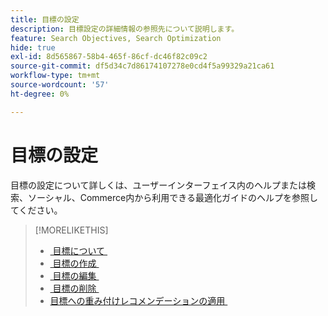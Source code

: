 ```yaml
---
title: 目標の設定
description: 目標設定の詳細情報の参照先について説明します。
feature: Search Objectives, Search Optimization
hide: true
exl-id: 8d565867-58b4-465f-86cf-dc46f82c09c2
source-git-commit: df5d34c7d86174107278e0cd4f5a99329a21ca61
workflow-type: tm+mt
source-wordcount: '57'
ht-degree: 0%

---
```


# 目標の設定

目標の設定について詳しくは、ユーザーインターフェイス内のヘルプまたは検索、ソーシャル、Commerce内から利用できる最適化ガイドのヘルプを参照してください。

>[!MORELIKETHIS]
>
>* [&#x200B; 目標について &#x200B;](objective-about.md)
>* [&#x200B; 目標の作成 &#x200B;](objective-create.md)
>* [&#x200B; 目標の編集 &#x200B;](objective-edit.md)
>* [&#x200B; 目標の削除 &#x200B;](objective-delete.md)
>* [&#x200B; 目標への重み付けレコメンデーションの適用 &#x200B;](objective-apply-weight-recommendations.md)
